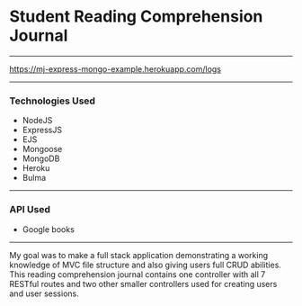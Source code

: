 # Student Reading Comprehension Journal

---

<https://mj-express-mongo-example.herokuapp.com/logs>

---

### Technologies Used
* NodeJS
* ExpressJS
* EJS
* Mongoose
* MongoDB
* Heroku
* Bulma

---

### API Used
* Google books

---

My goal was to make a full stack application demonstrating a working knowledge of MVC file structure and also giving users full CRUD abilities. This reading comprehension journal contains one controller with all 7 RESTful routes and two other smaller controllers used for creating users and user sessions.
